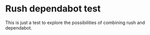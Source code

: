 # Rush dependabot test

This is just a test to explore the possibilities of combining rush and dependabot.
